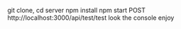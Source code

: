 git clone,
cd server
npm install
npm start
POST http://localhost:3000/api/test/test
look the console
enjoy

